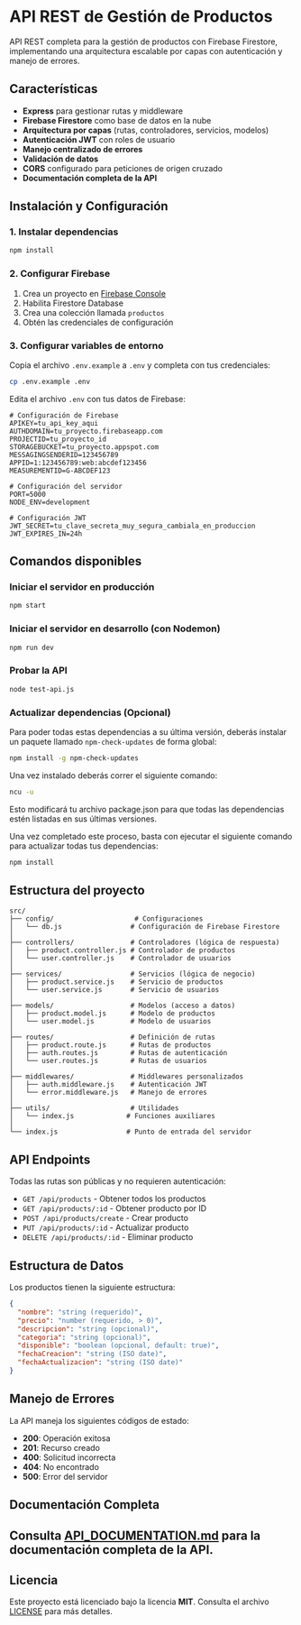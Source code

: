 # API REST de Gestión de Productos

API REST completa para la gestión de productos con Firebase Firestore, implementando una arquitectura escalable por capas con autenticación y manejo de errores.

## Características

- **Express** para gestionar rutas y middleware
- **Firebase Firestore** como base de datos en la nube
- **Arquitectura por capas** (rutas, controladores, servicios, modelos)
- **Autenticación JWT** con roles de usuario
- **Manejo centralizado de errores**
- **Validación de datos**
- **CORS** configurado para peticiones de origen cruzado
- **Documentación completa de la API**

## Instalación y Configuración

### 1. Instalar dependencias

```bash
npm install
```

### 2. Configurar Firebase

1. Crea un proyecto en [Firebase Console](https://console.firebase.google.com/)
2. Habilita Firestore Database
3. Crea una colección llamada `productos`
4. Obtén las credenciales de configuración

### 3. Configurar variables de entorno

Copia el archivo `.env.example` a `.env` y completa con tus credenciales:

```bash
cp .env.example .env
```

Edita el archivo `.env` con tus datos de Firebase:

```env
# Configuración de Firebase
APIKEY=tu_api_key_aqui
AUTHDOMAIN=tu_proyecto.firebaseapp.com
PROJECTID=tu_proyecto_id
STORAGEBUCKET=tu_proyecto.appspot.com
MESSAGINGSENDERID=123456789
APPID=1:123456789:web:abcdef123456
MEASUREMENTID=G-ABCDEF123

# Configuración del servidor
PORT=5000
NODE_ENV=development

# Configuración JWT
JWT_SECRET=tu_clave_secreta_muy_segura_cambiala_en_produccion
JWT_EXPIRES_IN=24h
```

## Comandos disponibles

### Iniciar el servidor en producción

```bash
npm start
```

### Iniciar el servidor en desarrollo (con Nodemon)

```bash
npm run dev
```

### Probar la API

```bash
node test-api.js
```

### Actualizar dependencias (Opcional)

Para poder todas estas dependencias a su última versión, deberás instalar un paquete llamado `npm-check-updates` de forma global:

```bash
npm install -g npm-check-updates
```

Una vez instalado deberás correr el siguiente comando:

```bash
ncu -u
```

Esto modificará tu archivo package.json para que todas las dependencias estén listadas en sus últimas versiones.

Una vez completado este proceso, basta con ejecutar el siguiente comando para actualizar todas tus dependencias:

```bash
npm install
```

## Estructura del proyecto

```plaintext
src/
├── config/                    # Configuraciones
│   └── db.js                 # Configuración de Firebase Firestore
│
├── controllers/              # Controladores (lógica de respuesta)
│   ├── product.controller.js # Controlador de productos
│   └── user.controller.js    # Controlador de usuarios
│
├── services/                 # Servicios (lógica de negocio)
│   ├── product.service.js    # Servicio de productos
│   └── user.service.js       # Servicio de usuarios
│
├── models/                   # Modelos (acceso a datos)
│   ├── product.model.js      # Modelo de productos
│   └── user.model.js         # Modelo de usuarios
│
├── routes/                   # Definición de rutas
│   ├── product.route.js      # Rutas de productos
│   ├── auth.routes.js        # Rutas de autenticación
│   └── user.routes.js        # Rutas de usuarios
│
├── middlewares/              # Middlewares personalizados
│   ├── auth.middleware.js    # Autenticación JWT
│   └── error.middleware.js   # Manejo de errores
│
├── utils/                    # Utilidades
│   └── index.js             # Funciones auxiliares
│
└── index.js                 # Punto de entrada del servidor
```

## API Endpoints

Todas las rutas son públicas y no requieren autenticación:

- `GET /api/products` - Obtener todos los productos
- `GET /api/products/:id` - Obtener producto por ID
- `POST /api/products/create` - Crear producto
- `PUT /api/products/:id` - Actualizar producto
- `DELETE /api/products/:id` - Eliminar producto

## Estructura de Datos

Los productos tienen la siguiente estructura:

```json
{
  "nombre": "string (requerido)",
  "precio": "number (requerido, > 0)",
  "descripcion": "string (opcional)",
  "categoria": "string (opcional)",
  "disponible": "boolean (opcional, default: true)",
  "fechaCreacion": "string (ISO date)",
  "fechaActualizacion": "string (ISO date)"
}
```

## Manejo de Errores

La API maneja los siguientes códigos de estado:
- **200**: Operación exitosa
- **201**: Recurso creado
- **400**: Solicitud incorrecta
- **404**: No encontrado
- **500**: Error del servidor

## Documentación Completa

Consulta [API_DOCUMENTATION.md](./API_DOCUMENTATION.md) para la documentación completa de la API.
---

## Licencia

Este proyecto está licenciado bajo la licencia **MIT**. Consulta el archivo [LICENSE](./LICENSE) para más detalles.
